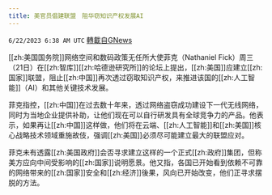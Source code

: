 ```yaml
---
title: 美官员倡建联盟　阻华窃知识产权发展AI
---
```

`6/22/2023 6:38 AM UTC` [轉載自GNews](https://gnews.org/articles/1403371)


[[zh:美国国务院]]网络空间和数码政策无任所大使菲克（Nathaniel Fick）周三（21日）在[[zh:智库]][[zh:哈德逊研究所]]的论坛上提出，[[zh:美国]]应建立[[zh:国家]]联盟，阻止[[zh:中国]]再次透过窃取知识产权，来推进该国的[[zh:人工智能]]（AI）和其他关键技术发展。

菲克指控，[[zh:中国]]在过去数十年来，透过网络盗窃成功建设下一代无线网络，同时为当地企业提供补助，让他们现在可以自行研发具有全球竞争力的产品。他表示，如果再让[[zh:中国]]这样做，他们将在云端、[[zh:人工智能]]和[[zh:美国]]核心战略技术领域重施故伎，强调[[zh:美国]]必须尽可能建立最大的联盟应对。

菲克未有透露[[zh:美国政府]]会否寻求建立这样的一个正式[[zh:政府]]集团，但称美方应向中间受影响的[[zh:国家]]说明愿景。他又指，各国已开始看到依赖不可靠的网络带来的[[zh:国家]]安全和[[zh:经济]]後果，风向已开始改变，他们正寻求摆脱的方法。

